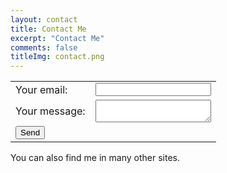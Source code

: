 ```yaml
---
layout: contact
title: Contact Me
excerpt: "Contact Me"
comments: false
titleImg: contact.png
---
```


<!-- modify this form HTML and place wherever you want your form -->
<form action="https://formspree.io/xdoendyz" method="POST">
<table>
<tr>
<td align="left">
  <label>
    Your email:
  </label>
  </td>
  <td align="right">
  <input type="text" name="_replyto" style="width: 100%;">
  </td>
</tr>
<tr>
<td align="left">
 <label>
    Your message:
  </label>
</td>
  <td align="right">
<textarea name="message"  style="width: 100%;"></textarea>
</td>
</tr>
<tr>
<td colspan="2">
<button class="btn btn-info" type="submit">Send</button></td>
</tr>
</table>
</form>
You can also find me in many other sites.
